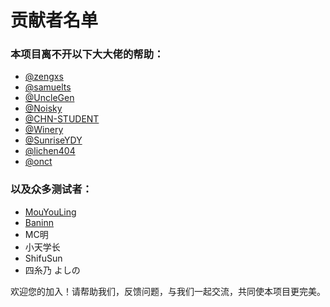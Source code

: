# 贡献者名单

### 本项目离不开以下大大佬的帮助：

 - <a href="https://github.com/zengxs">@zengxs</a>
 - <a href="https://github.com/samuelts">@samuelts</a>
 - <a href="https://github.com/ygqsgm">@UncleGen</a>
 - <a href="https://github.com/noisky">@Noisky</a>
 - <a href="https://github.com/CHN-STUDENT">@CHN-STUDENT</a>
 - <a href="https://github.com/228864718">@Winery</a>
 - <a href="https://github.com/sunriseydy">@SunriseYDY</a>
 - <a href="https://github.com/lichen404">@lichen404</a>
 - <a href="https://github.com/onct">@onct</a>
 
### 以及众多测试者：
 
 - <a href="https://github.com/mouyouling">MouYouLing</a> 
 - <a href="https://github.com/Baninn">Baninn</a> 
 - MC明 
 - 小天学长 
 - ShifuSun 
 - 四糸乃 よしの
 
 
欢迎您的加入！请帮助我们，反馈问题，与我们一起交流，共同使本项目更完美。
